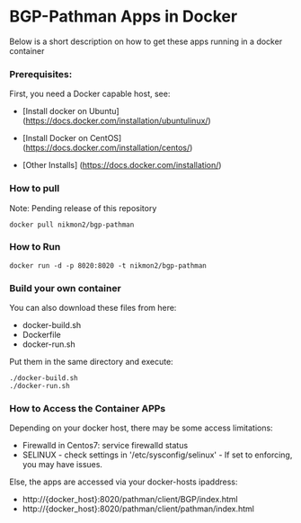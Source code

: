 # BGP-Pathman Apps in Docker

Below is a short description on how to get these apps running in a docker container

###  Prerequisites:
First, you need a Docker capable host, see:

 - [Install docker on Ubuntu] (https://docs.docker.com/installation/ubuntulinux/)

 - [Install Docker on CentOS] (https://docs.docker.com/installation/centos/)
 - [Other Installs] (https://docs.docker.com/installation/)
 
### How to pull
Note: Pending release of this repository
```
docker pull nikmon2/bgp-pathman
```

### How to Run
```
docker run -d -p 8020:8020 -t nikmon2/bgp-pathman
```

### Build your own container
You can also download these files from here:

 - docker-build.sh
 - Dockerfile
 - docker-run.sh
 
Put them in the same directory and execute:

```
./docker-build.sh
./docker-run.sh
``` 
  
### How to Access the Container APPs
Depending on your docker host, there may be some access limitations:

 - Firewalld in Centos7:  service firewalld status
 - SELINUX - check settings in '/etc/sysconfig/selinux' - If set to enforcing, you may have issues.
 
 Else, the apps are accessed via your docker-hosts ipaddress:
  - http://{docker_host}:8020/pathman/client/BGP/index.html
  - http://{docker_host}:8020/pathman/client/pathman/index.html
 